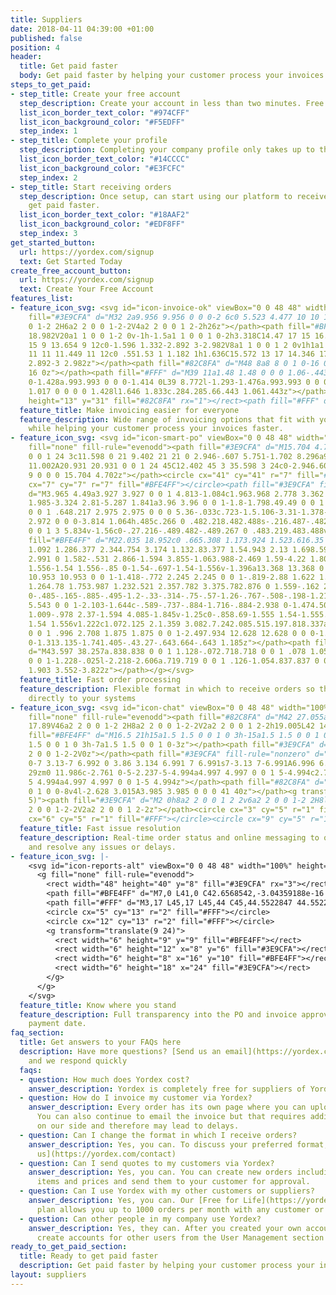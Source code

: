 ```yaml
---
title: Suppliers
date: 2018-04-11 04:39:00 +01:00
published: false
position: 4
header:
  title: Get paid faster
  body: Get paid faster by helping your customer process your invoices faster.
steps_to_get_paid:
- step_title: Create your free account
  step_description: Create your account in less than two minutes. Free for life.
  list_icon_border_text_color: "#974CFF"
  list_icon_background_color: "#F5EDFF"
  step_index: 1
- step_title: Complete your profile
  step_description: Completing your company profile only takes up to three minutes.
  list_icon_border_text_color: "#14CCCC"
  list_icon_background_color: "#E3FCFC"
  step_index: 2
- step_title: Start receiving orders
  step_description: Once setup, can start using our platform to receive orders and
    get paid faster.
  list_icon_border_text_color: "#18AAF2"
  list_icon_background_color: "#EDF8FF"
  step_index: 3
get_started_button:
  url: https://yordex.com/signup
  text: Get Started Today
create_free_account_button:
  url: https://yordex.com/signup
  text: Create Your Free Account
features_list:
- feature_icon_svg: <svg id="icon-invoice-ok" viewBox="0 0 48 48" width="100%" height="100%"><path
    fill="#3E9CFA" d="M32 2a9.956 9.956 0 0 0-2 6c0 5.523 4.477 10 10 10v28a2 2 0
    0 1-2 2H6a2 2 0 0 1-2-2V4a2 2 0 0 1 2-2h26z"></path><path fill="#BFE4FF" d="M14
    18.982V20a1 1 0 0 1-2 0v-1h-1.5a1 1 0 0 1 0-2h3.318C14.47 17 15 16.551 15 16c0-.551-.53-1-1.182-1h-1.636C10.428
    15 9 13.654 9 12c0-1.596 1.332-2.892 3-2.982V8a1 1 0 0 1 2 0v1h1a1 1 0 0 1 0 2h-2.818C11.53
    11 11 11.449 11 12c0 .551.53 1 1.182 1h1.636C15.572 13 17 14.346 17 16c0 1.596-1.332
    2.892-3 2.982z"></path><path fill="#82C8FA" d="M48 8a8 8 0 1 0-16 0 8 8 0 0 0
    16 0z"></path><path fill="#FFF" d="M39 11a1.48 1.48 0 0 0 1.06-.443l3.648-3.833c.39-.395.39-1.033
    0-1.428a.993.993 0 0 0-1.414 0L39 8.772l-1.293-1.476a.993.993 0 0 0-1.414 0 1.017
    1.017 0 0 0 0 1.428l1.646 1.833c.284.285.66.443 1.061.443z"></path><rect width="19"
    height="13" y="31" fill="#82C8FA" rx="1"></rect><path fill="#FFF" d="M0 34h19v2H0z"></path></svg>
  feature_title: Make invoicing easier for everyone
  feature_description: Wide range of invoicing options that fit with your process
    while helping your customer process your invoices faster.
- feature_icon_svg: <svg id="icon-smart-po" viewBox="0 0 48 48" width="100%" height="100%"><g
    fill="none" fill-rule="evenodd"><path fill="#3E9CFA" d="M15.704 4.702A20.931 20.931
    0 0 1 24 3c11.598 0 21 9.402 21 21 0 2.946-.607 5.751-1.702 8.296a9 9 0 0 0-11.002
    11.002A20.931 20.931 0 0 1 24 45C12.402 45 3 35.598 3 24c0-2.946.607-5.751 1.702-8.296A9
    9 0 0 0 15.704 4.702z"></path><circle cx="41" cy="41" r="7" fill="#82C8FA"></circle><circle
    cx="7" cy="7" r="7" fill="#BFE4FF"></circle><path fill="#3E9CFA" fill-rule="nonzero"
    d="M3.965 4.49a3.927 3.927 0 0 1 4.813-1.084c1.963.968 2.778 3.362 1.82 5.347-.957
    1.985-3.324 2.81-5.287 1.841a3.96 3.96 0 0 1-1.8-1.798.49.49 0 0 1 .214-.655.48.48
    0 0 1 .648.217 2.975 2.975 0 0 0 5.36-.033c.723-1.5.106-3.31-1.378-4.043a2.972
    2.972 0 0 0-3.814 1.064h.485c.266 0 .482.218.482.488s-.216.487-.482.487H3.482A.485.485
    0 0 1 3 5.834v-1.56c0-.27.216-.489.482-.489.267 0 .483.219.483.488v.217z"></path><path
    fill="#BFE4FF" d="M22.035 18.952c0 .665.308 1.173.924 1.523.616.35 1.567.714 2.853
    1.092 1.286.377 2.344.754 3.174 1.132.83.377 1.54.943 2.13 1.698.59.754.884 1.752.884
    2.991 0 1.582-.531 2.866-1.594 3.855-1.063.988-2.469 1.59-4.22 1.805v1.396c0 .86-.689
    1.556-1.54 1.556-.85 0-1.54-.697-1.54-1.556v-1.396a13.368 13.368 0 0 1-3.643-.997
    10.953 10.953 0 0 1-1.418-.772 2.245 2.245 0 0 1-.819-2.88 1.622 1.622 0 0 1 2.359-.65c.68.451
    1.264.78 1.753.987 1.232.521 2.357.782 3.375.782.876 0 1.559-.162 2.05-.485.49-.324.736-.791.736-1.402
    0-.485-.165-.885-.495-1.2-.33-.314-.75-.57-1.26-.767-.508-.198-1.21-.423-2.102-.674-1.286-.36-2.335-.719-3.148-1.078a5.543
    5.543 0 0 1-2.103-1.644c-.589-.737-.884-1.716-.884-2.938 0-1.474.505-2.7 1.514-3.68
    1.009-.978 2.37-1.594 4.085-1.845v-1.25c0-.858.69-1.555 1.54-1.555.851 0 1.54.697
    1.54 1.556v1.222c1.072.125 2.1.359 3.082.7.242.085.515.197.818.337a2.051 2.051
    0 0 1 .996 2.708 1.875 1.875 0 0 1-2.497.934 12.628 12.628 0 0 0-1.394-.57c-1.08-.35-2.004-.525-2.772-.525-.732
    0-1.313.135-1.741.405-.43.27-.643.664-.643 1.185z"></path><path fill="#FFF" fill-rule="nonzero"
    d="M43.597 38.257a.838.838 0 0 1 1.128-.072.718.718 0 0 1 .078 1.058l-4.182 4.5a.835.835
    0 0 1-1.228-.025l-2.218-2.606a.719.719 0 0 1 .126-1.054.837.837 0 0 1 1.124.118l1.62
    1.903 3.552-3.822z"></path></g></svg>
  feature_title: Fast order processing
  feature_description: Flexible format in which to receive orders so they can be sent
    directly to your systems
- feature_icon_svg: <svg id="icon-chat" viewBox="0 0 48 48" width="100%" height="100%"><g
    fill="none" fill-rule="evenodd"><path fill="#82C8FA" d="M42 27.055a9 9 0 1 0 0
    17.89V46a2 2 0 0 1-2 2H8a2 2 0 0 1-2-2V2a2 2 0 0 1 2-2h19.005L42 14.942v12.113z"></path><path
    fill="#BFE4FF" d="M16.5 21h15a1.5 1.5 0 0 1 0 3h-15a1.5 1.5 0 0 1 0-3zm0 6h7a1.5
    1.5 0 0 1 0 3h-7a1.5 1.5 0 0 1 0-3z"></path><path fill="#3E9CFA" d="M27 0l15 15H29a2
    2 0 0 1-2-2V0z"></path><path fill="#3E9CFA" fill-rule="nonzero" d="M41 29c-3.866
    0-7 3.13-7 6.992 0 3.86 3.134 6.991 7 6.991s7-3.13 7-6.991A6.996 6.996 0 0 0 41
    29zm0 11.986c-2.761 0-5-2.237-5-4.994a4.997 4.997 0 0 1 5-4.994c2.762 0 5 2.235
    5 4.994a4.997 4.997 0 0 1-5 4.994z"></path><path fill="#82C8FA" d="M41 40a4 4
    0 1 0 0-8v4l-2.628 3.015A3.985 3.985 0 0 0 41 40z"></path><g transform="translate(0
    5)"><path fill="#3E9CFA" d="M2 0h8a2 2 0 0 1 2 2v6a2 2 0 0 1-2 2H8l-2 2-2-2H2a2
    2 0 0 1-2-2V2a2 2 0 0 1 2-2z"></path><circle cx="3" cy="5" r="1" fill="#FFF"></circle><circle
    cx="6" cy="5" r="1" fill="#FFF"></circle><circle cx="9" cy="5" r="1" fill="#FFF"></circle></g></g></svg>
  feature_title: Fast issue resolution
  feature_description: Real-time order status and online messaging to quickly spot
    and resolve any issues or delays.
- feature_icon_svg: |-
    <svg id="icon-reports-alt" viewBox="0 0 48 48" width="100%" height="100%">
      <g fill="none" fill-rule="evenodd">
        <rect width="48" height="40" y="8" fill="#3E9CFA" rx="3"></rect>
        <path fill="#BFE4FF" d="M7,0 L41,0 C42.6568542,-3.04359188e-16 44,1.34314575 44,3 L44,6 L4,6 L4,3 C4,1.34314575 5.34314575,3.04359188e-16 7,0 Z"></path>
        <path fill="#FFF" d="M3,17 L45,17 L45,44 C45,44.5522847 44.5522847,45 44,45 L4,45 C3.44771525,45 3,44.5522847 3,44 L3,17 Z"></path>
        <circle cx="5" cy="13" r="2" fill="#FFF"></circle>
        <circle cx="12" cy="13" r="2" fill="#FFF"></circle>
        <g transform="translate(9 24)">
          <rect width="6" height="9" y="9" fill="#BFE4FF"></rect>
          <rect width="6" height="12" x="8" y="6" fill="#3E9CFA"></rect>
          <rect width="6" height="8" x="16" y="10" fill="#BFE4FF"></rect>
          <rect width="6" height="18" x="24" fill="#3E9CFA"></rect>
        </g>
      </g>
    </svg>
  feature_title: Know where you stand
  feature_description: Full transparency into the PO and invoice approval status and
    payment date.
faq_section:
  title: Get answers to your FAQs here
  description: Have more questions? [Send us an email](https://yordex.com/contact)
    and we respond quickly
  faqs:
  - question: How much does Yordex cost?
    answer_description: Yordex is completely free for suppliers of Yordex customers.
  - question: How do I invoice my customer via Yordex?
    answer_description: Every order has its own page where you can upload the invoice.
      You can also continue to email the invoice but that requires additional processing
      on our side and therefore may lead to delays.
  - question: Can I change the format in which I receive orders?
    answer_description: Yes, you can. To discuss your preferred format, please [Contact
      us](https://yordex.com/contact)
  - question: Can I send quotes to my customers via Yordex?
    answer_description: Yes, you can. You can create new orders including all line
      items and prices and send them to your customer for approval.
  - question: Can I use Yordex with my other customers or suppliers?
    answer_description: Yes, you can. Our [Free for Life](https://yordex.com/accounts-payable-software-pricing)
      plan allows you up to 1000 orders per month with any customer or supplier.
  - question: Can other people in my company use Yordex?
    answer_description: Yes, they can. After you created your own account, you can
      create accounts for other users from the User Management section of our application.
ready_to_get_paid_section:
  title: Ready to get paid faster
  description: Get paid faster by helping your customer process your invoices faster.
layout: suppliers
---
```


